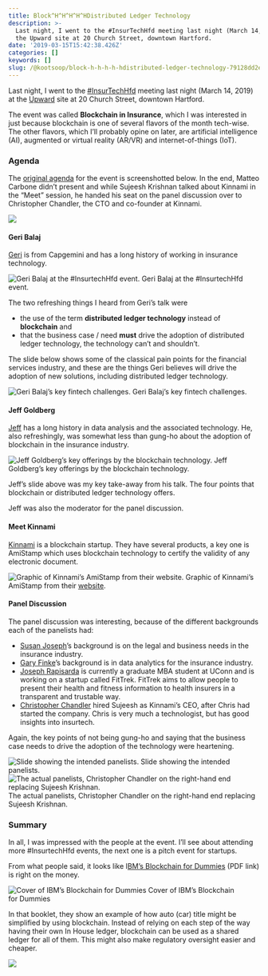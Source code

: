 ```yaml
---
title: Block^H^H^H^H^HDistributed Ledger Technology
description: >-
  Last night, I went to the #InsurTechHfd meeting last night (March 14, 2019) at
  the Upward site at 20 Church Street, downtown Hartford.
date: '2019-03-15T15:42:38.426Z'
categories: []
keywords: []
slug: /@kootsoop/block-h-h-h-h-hdistributed-ledger-technology-79128dd2e8d7
---
```


Last night, I went to the [#InsurTechHfd](https://twitter.com/InsurTechHfd) meeting last night (March 14, 2019) at the [Upward](https://www.moveupward.city/hartford) site at 20 Church Street, downtown Hartford.

The event was called **Blockchain in Insurance**, which I was interested in just because blockchain is one of several flavors of the month tech-wise. The other flavors, which I’ll probably opine on later, are artificial intelligence (AI), augmented or virtual reality (AR/VR) and internet-of-things (IoT).

### Agenda

The [original agenda](https://www.eventbrite.com/e/blockchain-in-insurance-tickets-55494366143?aff=sbtwt#) for the event is screenshotted below. In the end, Matteo Carbone didn’t present and while Sujeesh Krishnan talked about Kinnami in the “Meet” session, he handed his seat on the panel discussion over to Christopher Chandler, the CTO and co-founder at Kinnami.

![](https://kootsoop.github.io/images/1_*GXQMibixvxBD2C3EbK3J2w.png)

#### Geri Balaj

[Geri](https://www.linkedin.com/in/geraldine-geri-balaj-13a2a42/) is from Capgemini and has a long history of working in insurance technology.

![Geri Balaj at the #InsurtechHfd event.](https://kootsoop.github.io/images/1_*V1Jwj_Kk3cDztMVchFvO-A.jpeg)
Geri Balaj at the #InsurtechHfd event.

The two refreshing things I heard from Geri’s talk were

*   the use of the term **distributed ledger technology** instead of **blockchain** and
*   that the business case / need **must** drive the adoption of distributed ledger technology, the technology can’t and shouldn’t.

The slide below shows some of the classical pain points for the financial services industry, and these are the things Geri believes will drive the adoption of new solutions, including distributed ledger technology.

![Geri Balaj’s key fintech challenges.](https://kootsoop.github.io/images/1_*FsErKbE0mzVR7ycYzMV02w.jpeg)
Geri Balaj’s key fintech challenges.

#### Jeff Goldberg

[Jeff](https://www.linkedin.com/in/goldbergjeff/) has a long history in data analysis and the associated technology. He, also refreshingly, was somewhat less than gung-ho about the adoption of blockchain in the insurance industry.

![Jeff Goldberg’s key offerings by the blockchain technology.](https://kootsoop.github.io/images/1_*0iLr_qKcMTqFrJhBdlPUaQ.jpeg)
Jeff Goldberg’s key offerings by the blockchain technology.

Jeff’s slide above was my key take-away from his talk. The four points that blockchain or distributed ledger technology offers.

Jeff was also the moderator for the panel discussion.

#### Meet Kinnami

[Kinnami](https://www.kinnami.com/kinnami/) is a blockchain startup. They have several products, a key one is AmiStamp which uses blockchain technology to certify the validity of any electronic document.

![Graphic of Kinnami’s AmiStamp from their [website](https://www.kinnami.com/kinnami/).](https://kootsoop.github.io/images/1_*duTE51rkBNWjURecM2woCA.png)
Graphic of Kinnami’s AmiStamp from their [website](https://www.kinnami.com/kinnami/).

#### Panel Discussion

The panel discussion was interesting, because of the different backgrounds each of the panelists had:

*   [Susan Joseph](https://www.linkedin.com/in/susangjoseph/)’s background is on the legal and business needs in the insurance industry.
*   [Gary Finke](https://www.linkedin.com/in/gary-finke-7329693/)’s background is in data analytics for the insurance industry.
*   [Joseph Rapisarda](https://www.linkedin.com/in/josephrapisarda/) is currently a graduate MBA student at UConn and is working on a startup called FitTrek. FitTrek aims to allow people to present their health and fitness information to health insurers in a transparent and trustable way.
*   [Christopher Chandler](https://www.linkedin.com/in/chris-chandler-a2279/) hired Sujeesh as Kinnami’s CEO, after Chris had started the company. Chris is very much a technologist, but has good insights into insurtech.

Again, the key points of not being gung-ho and saying that the business case needs to drive the adoption of the technology were heartening.

![Slide showing the intended panelists.](https://kootsoop.github.io/images/1_*I2hp9tEK2C2K7yxlZhhVFg.jpeg)
Slide showing the intended panelists.![The actual panelists, Christopher Chandler on the right-hand end replacing Sujeesh Krishnan.](https://kootsoop.github.io/images/1_*uAQfQY7n6N4DDmu1I4SRXA.jpeg)
The actual panelists, Christopher Chandler on the right-hand end replacing Sujeesh Krishnan.

### Summary

In all, I was impressed with the people at the event. I’ll see about attending more #InsurtechHfd events, the next one is a pitch event for startups.

From what people said, it looks like I[BM’s Blockchain for Dummies](https://www.ibm.com/downloads/cas/D8O9VBAK) (PDF link) is right on the money.

![Cover of IBM’s Blockchain for Dummies](https://kootsoop.github.io/images/1_*O-6Kl_6ga2357KbLP53IgA.jpeg)
Cover of IBM’s Blockchain for Dummies

In that booklet, they show an example of how auto (car) title might be simplified by using blockchain. Instead of relying on each step of the way having their own In House ledger, blockchain can be used as a shared ledger for all of them. This might also make regulatory oversight easier and cheaper.

![](https://kootsoop.github.io/images/1_*OHbWFivz3XO_N8z2ZlaZmg.png)
